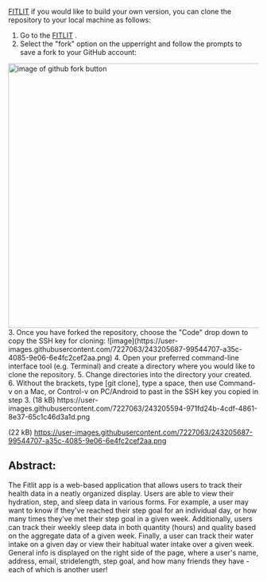 [FITLIT](https://github.com/Marisa5280/fitlit-starter-kit.git) if you would like to build your own version, you can clone the repository to your local machine as follows:
1. Go to the [FITLIT](https://github.com/Marisa5280/fitlit-starter-kit.git) .
2. Select the "fork" option on the upperright and follow the prompts to save a fork to your GitHub account:
<img width="532" alt="image of github fork button" src="https://user-images.githubusercontent.com/7227063/243205594-971fd24b-4cdf-4861-8e37-65c1c46d3a1d.png">
3. Once you have forked the repository, choose the "Code" drop down to copy the SSH key for cloning:
    ![image](https://user-images.githubusercontent.com/7227063/243205687-99544707-a35c-4085-9e06-6e4fc2cef2aa.png)
4. Open your preferred command-line interface tool (e.g. Terminal) and create a directory where you would like to clone the repository.
5. Change directories into the directory your created.
6. Without the brackets, type [git clone], type a space, then use Command-v on a Mac, or Control-v on PC/Android to past in the SSH key you copied in step 3.
(18 kB)
https://user-images.githubusercontent.com/7227063/243205594-971fd24b-4cdf-4861-8e37-65c1c46d3a1d.png

(22 kB)
https://user-images.githubusercontent.com/7227063/243205687-99544707-a35c-4085-9e06-6e4fc2cef2aa.png

## Abstract:
The Fitlit app is a web-based application that allows users to track their health data in a neatly organized display. Users are able to view their hydration, step, and sleep data in various forms. For example, a user may want to know if they've reached their step goal for an individual day, or how many times they've met their step goal in a given week. Additionally, users can track their weekly sleep data in both quantity (hours) and quality based on the aggregate data of a given week. Finally, a user can track their water intake on a given day or view their habitual water intake over a given week. General info is displayed on the right side of the page, where a user's name, address, email, stridelength, step goal, and how many friends they have - each of which is another user!





